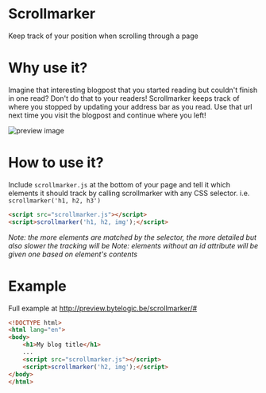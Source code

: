 Scrollmarker
============

Keep track of your position when scrolling through a page

Why use it?
===========

Imagine that interesting blogpost that you started reading but couldn't finish in one read? Don't do that to your readers! Scrollmarker keeps track of where you stopped by updating your address bar as you read.
Use that url next time you visit the blogpost and continue where you left!

![preview image](http://preview.bytelogic.be/scrollmarker/assets/preview.png)

How to use it?
==============

Include `scrollmarker.js` at the bottom of your page and tell it which elements it should track by calling scrollmarker with any CSS selector. i.e. `scrollmarker('h1, h2, h3')`

```html
<script src="scrollmarker.js"></script>
<script>scrollmarker('h1, h2, img');</script>
```

*Note: the more elements are matched by the selector, the more detailed but also slower the tracking will be*
*Note: elements without an id attribute will be given one based on element's contents*

Example
=======

Full example at http://preview.bytelogic.be/scrollmarker/#

````html
<!DOCTYPE html>
<html lang="en">
<body>
    <h1>My blog title</h1>
    ...
    <script src="scrollmarker.js"></script>
    <script>scrollmarker('h2, img');</script>
</body>
</html>
````
